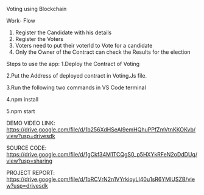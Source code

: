 Voting using Blockchain 

Work- Flow
1. Register the Candidate with his details
2. Register the Voters
3. Voters need to put their voterId to Vote for a candidate
4. Only the Owner of the Contract can check the Results for the election


Steps to use the app:
1.Deploy the Contract of Voting

2.Put the Address of deployed contract in Voting.Js file.

3.Run the following two commands in VS Code terminal

4.npm install

5.npm start
 

DEMO VIDEO LINK:
       https://drive.google.com/file/d/1b256XdHSeAI9emHQhuPPfZmVtnKKOKvb/view?usp=drivesdk


SOURCE CODE:
        https://drive.google.com/file/d/1gCkf34M1TCQgS0_p5HXYkRFeN2oDdDUq/view?usp=sharing

       
PROJECT REPORT:
      https://drive.google.com/file/d/1bRCVrN2n1VYrkioyLI40u1sR6YMlUSZB/view?usp=drivesdk



